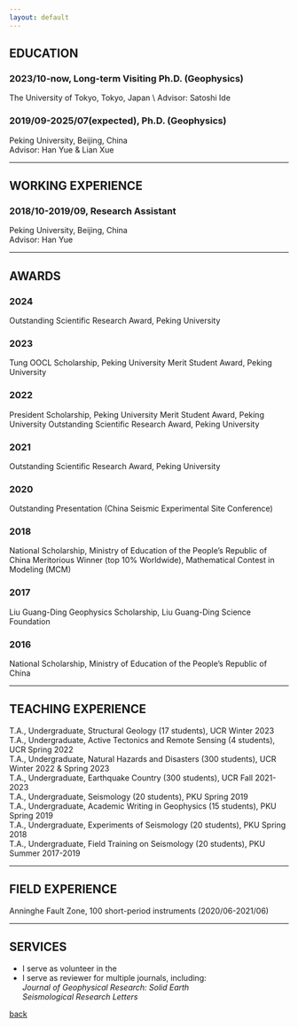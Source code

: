 ```yaml
---
layout: default
---
```

## EDUCATION

### 2023/10-now, Long-term Visiting Ph.D. (Geophysics)  
The University of Tokyo, Tokyo, Japan \\
Advisor: Satoshi Ide 

### 2019/09-2025/07(expected), Ph.D. (Geophysics)  
Peking University, Beijing, China   
Advisor: Han Yue & Lian Xue

* * *
## WORKING EXPERIENCE  

### 2018/10-2019/09, Research Assistant  
Peking University, Beijing, China  
Advisor: Han Yue 

* * *
## AWARDS

### 2024  
Outstanding  Scientific Research Award, Peking University

### 2023  
Tung OOCL Scholarship, Peking University
Merit Student Award, Peking University 

### 2022  
President Scholarship, Peking University
Merit Student Award, Peking University 
Outstanding  Scientific Research Award, Peking University

### 2021
Outstanding  Scientific Research Award, Peking University 

### 2020
Outstanding Presentation (China Seismic Experimental Site Conference)  

### 2018  
National Scholarship, Ministry of Education of the People’s Republic of China
Meritorious Winner (top 10% Worldwide), Mathematical Contest in Modeling (MCM)

### 2017
Liu Guang-Ding Geophysics Scholarship, Liu Guang-Ding Science Foundation

### 2016  
National Scholarship, Ministry of Education of the People’s Republic of China

* * *
## TEACHING EXPERIENCE  
T.A., Undergraduate, Structural Geology (17 students), UCR Winter 2023  
T.A., Undergraduate, Active Tectonics and Remote Sensing (4 students), UCR Spring 2022  
T.A., Undergraduate, Natural Hazards and Disasters (300 students), UCR Winter 2022 & Spring 2023  
T.A., Undergraduate, Earthquake Country (300 students), UCR Fall 2021-2023  
T.A., Undergraduate, Seismology (20 students), PKU Spring 2019  
T.A., Undergraduate, Academic Writing in Geophysics (15 students), PKU Spring 2019  
T.A., Undergraduate, Experiments of Seismology (20 students), PKU Spring 2018  
T.A., Undergraduate, Field Training on Seismology (20 students), PKU Summer 2017-2019  

* * *
## FIELD EXPERIENCE  
Anninghe Fault Zone, 100 short-period instruments (2020/06-2021/06)  

* * *
## SERVICES  
* I serve as volunteer in the 
* I serve as reviewer for multiple journals, including:  
*Journal of Geophysical Research: Solid Earth*  
*Seismological Research Letters*  



[back](./)
